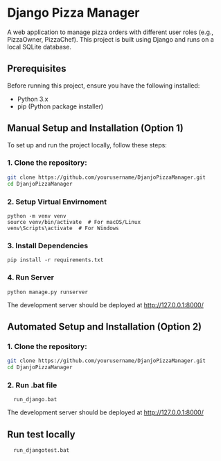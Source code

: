 # Django Pizza Manager

A web application to manage pizza orders with different user roles (e.g., PizzaOwner, PizzaChef). This project is built using Django and runs on a local SQLite database.

## Prerequisites

Before running this project, ensure you have the following installed:

- Python 3.x
- pip (Python package installer)

## Manual Setup and Installation (Option 1)

To set up and run the project locally, follow these steps:

### 1. Clone the repository:
```bash
git clone https://github.com/yourusername/DjanjoPizzaManager.git
cd DjanjoPizzaManager
```

### 2. Setup Virtual Envirnoment
```
python -m venv venv
source venv/bin/activate  # For macOS/Linux
venv\Scripts\activate  # For Windows
```

### 3. Install Dependencies
```
pip install -r requirements.txt
```

### 4. Run Server
```
python manage.py runserver

```
The development server should be deployed at http://127.0.0.1:8000/

## Automated Setup and Installation (Option 2)

### 1. Clone the repository:
```bash
git clone https://github.com/yourusername/DjanjoPizzaManager.git
cd DjanjoPizzaManager
```

### 2. Run .bat file
```
  run_django.bat
```

The development server should be deployed at http://127.0.0.1:8000/

## Run test locally

```
  run_djangotest.bat
```


